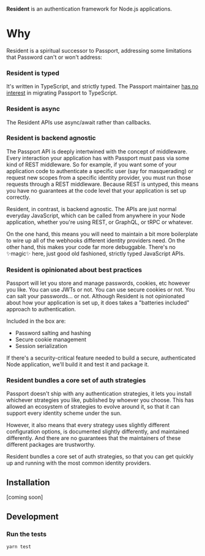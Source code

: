**Resident** is an authentication framework for Node.js applications.

# Why

Resident is a spiritual successor to Passport, addressing some limitations that Password can't or won't address:

### Resident is typed

It's written in TypeScript, and strictly typed. The Passport maintainer [has no interest](https://github.com/jaredhanson/passport/discussions/961#discussioncomment-4662393) in migrating Passport to TypeScript.

### Resident is async

The Resident APIs use async/await rather than callbacks.

### Resident is backend agnostic

The Passport API is deeply intertwined with the concept of middleware. Every interaction your application has with Passport must pass via some kind of REST middleware. So for example, if you want some of your application code to authenticate a specific user (say for masquerading) or request new scopes from a specific identity provider, you must run those requests through a REST middleware. Because REST is untyped, this means you have no guarantees at the code level that your application is set up correctly.

Resident, in contrast, is backend agnostic. The APIs are just normal everyday JavaScript, which can be called from anywhere in your Node application, whether you're using REST, or GraphQL, or tRPC or whatever.

On the one hand, this means you will need to maintain a bit more boilerplate to wire up all of the webhooks different identity providers need. On the other hand, this makes your code far more debuggable. There's no ✨magic✨ here, just good old fashioned, strictly typed JavaScript APIs.

### Resident is opinionated about best practices

Passport will let you store and manage passwords, cookies, etc however you like. You can use JWTs or not. You can use secure cookies or not. You can salt your passwords... or not. Although Resident is not opinionated about how your application is set up, it does takes a "batteries included" approach to authentication.

Included in the box are:

- Password salting and hashing
- Secure cookie management
- Session serialization

If there's a security-critical feature needed to build a secure, authenticated Node application, we'll build it and test it and package it.

### Resident bundles a core set of auth strategies

Passport doesn't ship with any authentication strategies, it lets you install whichever strategies you like, published by whoever you choose. This has allowed an ecosystem of strategies to evolve around it, so that it can support every identity scheme under the sun.

However, it also means that every strategy uses slightly different configuration options, is documented slightly differently, and maintained differently. And there are no guarantees that the maintainers of these different packages are trustworthy.

Resident bundles a core set of auth strategies, so that you can get quickly up and running with the most common identity providers.

## Installation

[coming soon]

## Development

### Run the tests

```
yarn test
```
